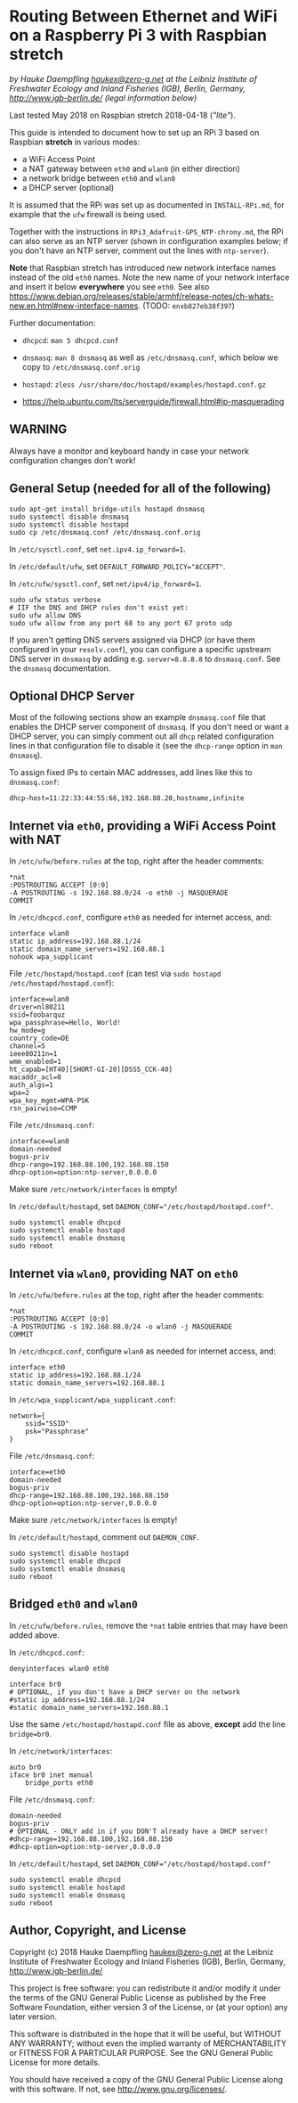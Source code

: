 
Routing Between Ethernet and WiFi on a Raspberry Pi 3 with Raspbian stretch
===========================================================================

*by Hauke Daempfling <haukex@zero-g.net>
at the Leibniz Institute of Freshwater Ecology and Inland Fisheries (IGB),
Berlin, Germany, <http://www.igb-berlin.de/>
(legal information below)*

Last tested May 2018 on Raspbian stretch 2018-04-18 (*"lite"*).

This guide is intended to document how to set up an RPi 3 based on Raspbian **stretch** in various modes:

*	a WiFi Access Point
*	a NAT gateway between `eth0` and `wlan0` (in either direction)
*	a network bridge between `eth0` and `wlan0`
*	a DHCP server (optional)

It is assumed that the RPi was set up as documented in `INSTALL-RPi.md`,
for example that the `ufw` firewall is being used.

Together with the instructions in `RPi3_Adafruit-GPS_NTP-chrony.md`,
the RPi can also serve as an NTP server (shown in configuration examples below;
if you don't have an NTP server, comment out the lines with `ntp-server`).

**Note** that Raspbian stretch has introduced new network interface names
instead of the old `eth0` names. Note the new name of your network interface
and insert it below **everywhere** you see `eth0`. See also
<https://www.debian.org/releases/stable/armhf/release-notes/ch-whats-new.en.html#new-interface-names>.
(TODO: `enxb827eb38f397`)

Further documentation:

*	`dhcpcd`: `man 5 dhcpcd.conf`
	
*	`dnsmasq`: `man 8 dnsmasq` as well as `/etc/dnsmasq.conf`,
	which below we copy to `/etc/dnsmasq.conf.orig`
	
*	`hostapd`: `zless /usr/share/doc/hostapd/examples/hostapd.conf.gz`
	
*	<https://help.ubuntu.com/lts/serverguide/firewall.html#ip-masquerading>

WARNING
-------

Always have a monitor and keyboard handy in case your network
configuration changes don't work!


General Setup (needed for all of the following)
-----------------------------------------------

	sudo apt-get install bridge-utils hostapd dnsmasq
	sudo systemctl disable dnsmasq
	sudo systemctl disable hostapd
	sudo cp /etc/dnsmasq.conf /etc/dnsmasq.conf.orig

In `/etc/sysctl.conf`, set `net.ipv4.ip_forward=1`.

In `/etc/default/ufw`, set `DEFAULT_FORWARD_POLICY="ACCEPT"`.

In `/etc/ufw/sysctl.conf`, set `net/ipv4/ip_forward=1`.

	sudo ufw status verbose
	# IIF the DNS and DHCP rules don't exist yet:
	sudo ufw allow DNS
	sudo ufw allow from any port 68 to any port 67 proto udp

If you aren't getting DNS servers assigned via DHCP (or have them configured in your
`resolv.conf`), you can configure a specific upstream DNS server in `dnsmasq` by
adding e.g. `server=8.8.8.8` to `dnsmasq.conf`. See the `dnsmasq` documentation.


Optional DHCP Server
--------------------

Most of the following sections show an example `dnsmasq.conf` file
that enables the DHCP server component of `dnsmasq`. If you don't
need or want a DHCP server, you can simply comment out all `dhcp`
related configuration lines in that configuration file to disable it
(see the `dhcp-range` option in `man dnsmasq`).

To assign fixed IPs to certain MAC addresses, add lines like this to `dnsmasq.conf`:

	dhcp-host=11:22:33:44:55:66,192.168.88.20,hostname,infinite


Internet via `eth0`, providing a WiFi Access Point with NAT
-----------------------------------------------------------

In `/etc/ufw/before.rules` at the top, right after the header comments:

	*nat
	:POSTROUTING ACCEPT [0:0]
	-A POSTROUTING -s 192.168.88.0/24 -o eth0 -j MASQUERADE
	COMMIT

In `/etc/dhcpcd.conf`, configure `eth0` as needed for internet access, and:

	interface wlan0
	static ip_address=192.168.88.1/24
	static domain_name_servers=192.168.88.1
	nohook wpa_supplicant

File `/etc/hostapd/hostapd.conf`
(can test via `sudo hostapd /etc/hostapd/hostapd.conf`):

	interface=wlan0
	driver=nl80211
	ssid=foobarquz
	wpa_passphrase=Hello, World!
	hw_mode=g
	country_code=DE
	channel=5
	ieee80211n=1
	wmm_enabled=1
	ht_capab=[HT40][SHORT-GI-20][DSSS_CCK-40]
	macaddr_acl=0
	auth_algs=1
	wpa=2
	wpa_key_mgmt=WPA-PSK
	rsn_pairwise=CCMP

File `/etc/dnsmasq.conf`:

	interface=wlan0
	domain-needed
	bogus-priv
	dhcp-range=192.168.88.100,192.168.88.150
	dhcp-option=option:ntp-server,0.0.0.0

Make sure `/etc/network/interfaces` is empty!

In `/etc/default/hostapd`, set `DAEMON_CONF="/etc/hostapd/hostapd.conf"`.

	sudo systemctl enable dhcpcd
	sudo systemctl enable hostapd
	sudo systemctl enable dnsmasq
	sudo reboot


Internet via `wlan0`, providing NAT on `eth0`
---------------------------------------------

In `/etc/ufw/before.rules` at the top, right after the header comments:

	*nat
	:POSTROUTING ACCEPT [0:0]
	-A POSTROUTING -s 192.168.88.0/24 -o wlan0 -j MASQUERADE
	COMMIT

In `/etc/dhcpcd.conf`, configure `wlan0` as needed for internet access, and:

	interface eth0
	static ip_address=192.168.88.1/24
	static domain_name_servers=192.168.88.1

In `/etc/wpa_supplicant/wpa_supplicant.conf`:

	network={
		ssid="SSID"
		psk="Passphrase"
	}

File `/etc/dnsmasq.conf`:

	interface=eth0
	domain-needed
	bogus-priv
	dhcp-range=192.168.88.100,192.168.88.150
	dhcp-option=option:ntp-server,0.0.0.0

Make sure `/etc/network/interfaces` is empty!

In `/etc/default/hostapd`, comment out `DAEMON_CONF`.

	sudo systemctl disable hostapd
	sudo systemctl enable dhcpcd
	sudo systemctl enable dnsmasq
	sudo reboot


Bridged `eth0` and `wlan0`
--------------------------

In `/etc/ufw/before.rules`, remove the `*nat` table entries that may have been added above.

In `/etc/dhcpcd.conf`:

	denyinterfaces wlan0 eth0
	
	interface br0
	# OPTIONAL, if you don't have a DHCP server on the network
	#static ip_address=192.168.88.1/24
	#static domain_name_servers=192.168.88.1

Use the same `/etc/hostapd/hostapd.conf` file as above,
**except** add the line `bridge=br0`.

In `/etc/network/interfaces`:

	auto br0
	iface br0 inet manual
		bridge_ports eth0

File `/etc/dnsmasq.conf`:

	domain-needed
	bogus-priv
	# OPTIONAL - ONLY add in if you DON'T already have a DHCP server!
	#dhcp-range=192.168.88.100,192.168.88.150
	#dhcp-option=option:ntp-server,0.0.0.0

In `/etc/default/hostapd`, set `DAEMON_CONF="/etc/hostapd/hostapd.conf"`

	sudo systemctl enable dhcpcd
	sudo systemctl enable hostapd
	sudo systemctl enable dnsmasq
	sudo reboot


Author, Copyright, and License
------------------------------

Copyright (c) 2018 Hauke Daempfling <haukex@zero-g.net>
at the Leibniz Institute of Freshwater Ecology and Inland Fisheries (IGB),
Berlin, Germany, <http://www.igb-berlin.de/>

This project is free software: you can redistribute it and/or modify
it under the terms of the GNU General Public License as published by
the Free Software Foundation, either version 3 of the License, or
(at your option) any later version.

This software is distributed in the hope that it will be useful,
but WITHOUT ANY WARRANTY; without even the implied warranty of
MERCHANTABILITY or FITNESS FOR A PARTICULAR PURPOSE. See the
GNU General Public License for more details.

You should have received a copy of the GNU General Public License
along with this software. If not, see <http://www.gnu.org/licenses/>.
